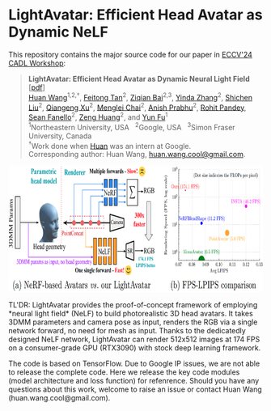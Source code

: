 # LightAvatar: Efficient Head Avatar as Dynamic NeLF

This repository contains the major source code for our paper in [ECCV'24 CADL Workshop](https://sites.google.com/nvidia.com/cadl2024): 
> **LightAvatar: Efficient Head Avatar as Dynamic Neural Light Field** [[pdf](./paper/lightavatar-eccv24-workshop.pdf)] \
> [Huan Wang](http://huanwang.tech/)<sup>1,2,†</sup>, [Feitong Tan](https://scholar.google.com/citations?user=qsrpuKIAAAAJ&hl=en)<sup>2</sup>, [Ziqian Bai](https://zqbai-jeremy.github.io/)<sup>2,3</sup>, [Yinda Zhang](https://www.zhangyinda.com/)<sup>2</sup>, [Shichen Liu](https://shichenliu.github.io/)<sup>2</sup>, [Qiangeng Xu](https://xharlie.github.io/)<sup>2</sup>, [Menglei Chai](https://mlchai.com/)<sup>2</sup>, [Anish Prabhu](https://scholar.google.com/citations?user=1zqcBjcAAAAJ&hl=en)<sup>2</sup>, [Rohit Pandey](https://www.linkedin.com/in/rohit-pandey-bab10b7a/), [Sean Fanello](https://www.seanfanello.it/)<sup>2</sup>, [Zeng Huang](https://zeng.science/)<sup>2</sup>, and [Yun Fu](http://www1.ece.neu.edu/~yunfu/)<sup>1</sup> \
> <sup>1</sup>Northeastern University, USA &nbsp; <sup>2</sup>Google, USA &nbsp; <sup>3</sup>Simon Fraser University, Canada \
> <sup>†</sup>Work done when [Huan](http://huanwang.tech/) was an intern at Google. \
> Corresponding author: Huan Wang, huan.wang.cool@gmail.com.


<div align="center">
    <a><img src="paper/supp/webpage/static/images/teaser.png"  height="250" ></a>
    </br>
</div>
<p align="left">TL'DR: LightAvatar provides the proof-of-concept framework of employing *neural light field* (NeLF) to build photorealistic 3D head avatars. It takes 3DMM parameters and camera pose as input, renders the RGB via a single network forward, no need for mesh as input. Thanks to the dedicatedly designed NeLF network, LightAvatar can render 512x512 images at 174 FPS on a consumer-grade GPU (RTX3090) with stock deep learning framework.</p>


<p>
The code is based on TensorFlow. Due to Google IP issues, we are not able to release the complete code. Here we release the key code modules (model architecture and loss function) for refenrence. Should you have any questions about this work, welcome to raise an issue or contact Huan Wang (huan.wang.cool@gmail.com).
</p>
